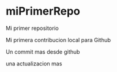 # miPrimerRepo
Mi primer repositorio

Mi primera contribucion local para Github

Un commit mas desde github

una actualizacion mas
